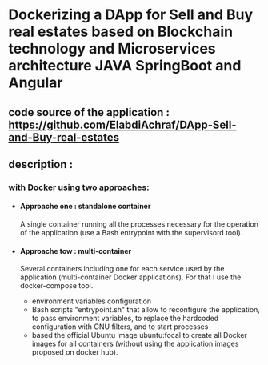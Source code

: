 # Dockerizing a  DApp for Sell and Buy real estates based on Blockchain technology and Microservices architecture JAVA SpringBoot and Angular
 ## code source of the application : https://github.com/ElabdiAchraf/DApp-Sell-and-Buy-real-estates
 ## description :
 ### with Docker using two approaches:
  -   #### Approache one : standalone container
  
      A single container running all the processes necessary for the operation of the application (use a Bash entrypoint with the supervisord tool).
      
  -   #### Approache tow : multi-container 
  
      Several containers including one for each service used by the application (multi-container Docker applications). For that I use the docker-compose tool.
      - environment variables configuration
      - Bash scripts "entrypoint.sh" that allow to reconfigure the application, to pass environment variables, to replace the hardcoded configuration with GNU filters, and to start processes
      - based the official Ubuntu image ubuntu:focal to create all Docker images for all containers (without using the application images proposed on docker hub).
    
